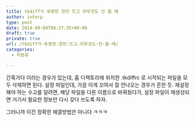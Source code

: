 ```yaml
---
title: tkdiff가 투명한 창만 뜨고 아무것도 안 뜰 때
author: interp
type: post
date: 2014-09-04T08:27:35+00:00
draft: true
private: true
url: /tkdiff가-투명한-창만-뜨고-아무것도-안-뜰-때/
categories:
  - 미분류

---
```

간혹가다 이러는 경우가 있는데, 홈 디렉토리에 위치한 .tkdiffrc 로 시작되는 파일을 모두 삭제하면 된다. 설정 파일인데, 가끔 이게 꼬여서 잘 안나오는 경우가 흔한 듯. 재설정해야 하는 수고를 덜려면, 해당 파일을 다른 이름으로 바꿔뒀다가, 설정 파일이 재생성되면 거기서 필요한 정보만 다시 갖다 쓰도록 하자.

그러니까 이건 정확한 해결방법은 아니다 ㅋㅋㅋ